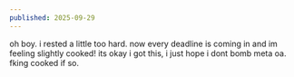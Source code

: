 ```yaml
---
published: 2025-09-29
---
```


oh boy. i rested a little too hard. now every deadline is coming in and im feeling slightly cooked! its okay i got this, i just hope i dont bomb meta oa. fking cooked if so.